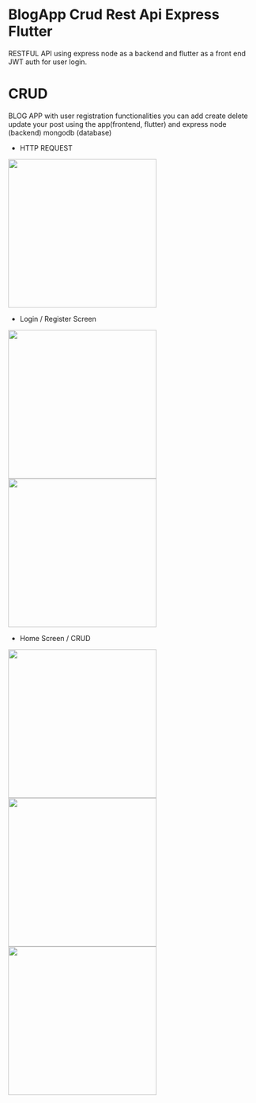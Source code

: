 # BlogApp Crud Rest Api Express Flutter
  RESTFUL API using express node as a backend and flutter as a front end
  JWT auth for user login.

# CRUD
  BLOG APP with user registration functionalities 
  you can add create delete update your post using the app(frontend, flutter)
  and express node (backend) mongodb (database)

- HTTP REQUEST
 <img src="/images/http_request.JPG" width="300"> 

- Login / Register Screen
<p float="left">
<img src="/images/1.png" width="300">  <img src="/images/2.png" width="300">
 </p>

- Home Screen / CRUD
<p float="left">
<img src="/images/3.png" width="300">  <img src="/images/4.png" width="300"> <img src="/images/4.png" width="300">
 </p>
